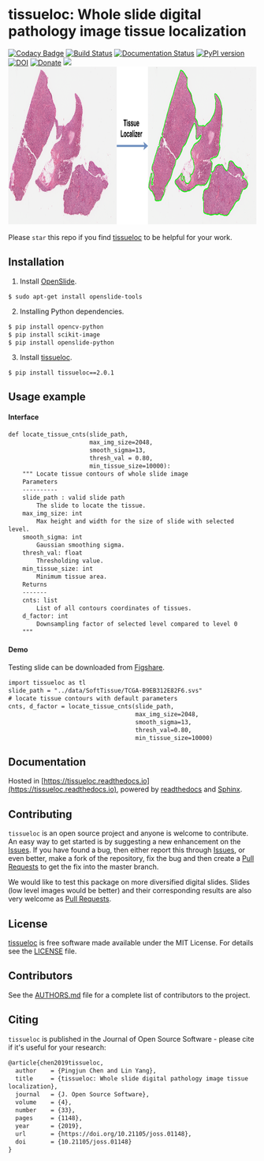 tissueloc: Whole slide digital pathology image tissue localization
=============
[![Codacy Badge](https://api.codacy.com/project/badge/Grade/2f1d165f709e43c4bc6d1d3a6563418e)](https://app.codacy.com/app/PingjunChen/tissueloc?utm_source=github.com&utm_medium=referral&utm_content=PingjunChen/tissueloc&utm_campaign=Badge_Grade_Dashboard)
[![Build Status](https://travis-ci.org/PingjunChen/tissueloc.svg?branch=master)](https://travis-ci.org/PingjunChen/tissueloc)
[![Documentation Status](https://readthedocs.org/projects/tissueloc/badge/?version=latest)](https://tissueloc.readthedocs.io/en/latest/?badge=latest)
[![PyPI version](https://badge.fury.io/py/tissueloc.svg)](https://badge.fury.io/py/tissueloc)
[![DOI](http://joss.theoj.org/papers/10.21105/joss.01148/status.svg)](https://doi.org/10.21105/joss.01148)
[![Donate](https://img.shields.io/badge/Donate-PayPal-green.svg)](https://www.paypal.me/PingjunChen)
![](https://img.shields.io/github/stars/PingjunChen/tissueloc.svg)
<img src="./docs/media/tissuelocDemo.png" width="800" height="320" alt="Banner">

Please `star` this repo if you find [tissueloc](https://github.com/PingjunChen/tissueloc) to be helpful for your work.

Installation
-------------
1. Install [OpenSlide](https://openslide.org/download/).
```
$ sudo apt-get install openslide-tools
```
2. Installing Python dependencies.
```
$ pip install opencv-python
$ pip install scikit-image
$ pip install openslide-python
```
3. Install [tissueloc](https://pypi.org/project/tissueloc/).
```
$ pip install tissueloc==2.0.1
```

Usage example
-------------
#### Interface
```
def locate_tissue_cnts(slide_path,
                       max_img_size=2048,
                       smooth_sigma=13,
                       thresh_val = 0.80,
                       min_tissue_size=10000):
    """ Locate tissue contours of whole slide image
    Parameters
    ----------
    slide_path : valid slide path
        The slide to locate the tissue.
    max_img_size: int
        Max height and width for the size of slide with selected level.
    smooth_sigma: int
        Gaussian smoothing sigma.
    thresh_val: float
        Thresholding value.
    min_tissue_size: int
        Minimum tissue area.
    Returns
    -------
    cnts: list
        List of all contours coordinates of tissues.
    d_factor: int
        Downsampling factor of selected level compared to level 0
    """
```

#### Demo
Testing slide can be downloaded from [Figshare](https://figshare.com/articles/Demo_Whole_Slide_Images/7532978).
```
import tissueloc as tl
slide_path = "../data/SoftTissue/TCGA-B9EB312E82F6.svs"
# locate tissue contours with default parameters
cnts, d_factor = locate_tissue_cnts(slide_path,
                                    max_img_size=2048,
                                    smooth_sigma=13,
                                    thresh_val=0.80,
                                    min_tissue_size=10000)
```

Documentation
-------------
Hosted in [https://tissueloc.readthedocs.io](https://tissueloc.readthedocs.io), powered by [readthedocs](https://readthedocs.org) and [Sphinx](http://www.sphinx-doc.org).

Contributing
-------------
``tissueloc`` is an  open source project and anyone is welcome to contribute. An easy way to get started is by suggesting a new enhancement on the [Issues](https://github.com/PingjunChen/tissueloc/issues). If you have found a bug, then either report this through [Issues](https://github.com/PingjunChen/tissueloc/issues), or even better, make a fork of the repository, fix the bug and then create a [Pull Requests](https://github.com/PingjunChen/tissueloc/pulls) to get the fix into the master branch.

We would like to test this package on more diversified digital slides. Slides (low level images would be better) and their corresponding results are also very welcome as [Pull Requests](https://github.com/PingjunChen/tissueloc/pulls).

License
-------------
[tissueloc](https://github.com/PingjunChen/tissueloc) is free software made available under the MIT License. For details see the [LICENSE](LICENSE) file.

Contributors
-------------
See the [AUTHORS.md](AUTHORS.md) file for a complete list of contributors to the project.

Citing
-------------
``tissueloc`` is published in the Journal of Open Source Software - please cite if it's useful for your research:
```
@article{chen2019tissueloc,
  author    = {Pingjun Chen and Lin Yang},
  title     = {tissueloc: Whole slide digital pathology image tissue localization},
  journal   = {J. Open Source Software},
  volume    = {4},
  number    = {33},
  pages     = {1148},
  year      = {2019},
  url       = {https://doi.org/10.21105/joss.01148},
  doi       = {10.21105/joss.01148}
}
```
